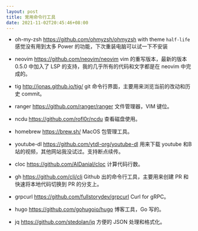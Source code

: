 ```yaml
---
layout: post
title: 常用命令行工具
date: 2021-11-02T20:45:46+08:00
---
```



<!--more-->

* oh-my-zsh
https://github.com/ohmyzsh/ohmyzsh with theme `half-life` 
感觉没有用到太多 Power 的功能，下次重装电脑可以试一下不安装

* neovim
https://github.com/neovim/neovim 
vim 的重写版本，最新的版本 0.5.0 中加入了 LSP 的支持，我的几乎所有的代码和文字都是在 neovim 中完成的。

* tig
http://jonas.github.io/tig/ 
git 命令行界面，主要用来浏览当前的改动和历史 commit。

* ranger
https://github.com/ranger/ranger
文件管理器，VIM 键位。

* ncdu
https://github.com/rofl0r/ncdu
查看磁盘使用。

* homebrew
https://brew.sh/
MacOS 包管理工具。

* youtube-dl
https://github.com/ytdl-org/youtube-dl
用来下载 youtube 和B站的视频，其他网站我没试过。支持断点续传。

* cloc
https://github.com/AlDanial/cloc
计算代码行数。

* gh
https://github.com/cli/cli
Github 出的命令行工具，主要用来创建 PR 和快速将本地代码切换到 PR 的分支上。

* grpcurl
https://github.com/fullstorydev/grpcurl
Curl for gRPC。

* hugo
https://github.com/gohugoio/hugo
博客工具，Go 写的。

* jq
https://github.com/stedolan/jq
方便的 JSON 处理和格式化。


